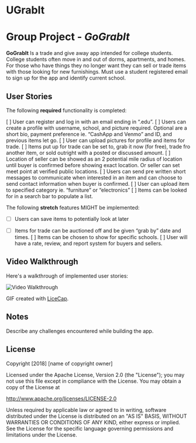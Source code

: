 # UGrabIt
# Group Project - *GoGrabIt*

**GoGrabIt** Is a trade and give away app intended for college students. College students often move in and out of dorms, apartments, and homes. For those who have things they no longer want they can sell or trade items with those looking for new furnishings. Must use a student registered email to sign up for the app and identify current school.


## User Stories

The following **required** functionality is completed:

[ ] User can register and log in with an email ending in “.edu”.
[ ] Users can create a profile with username, school, and picture required. Optional are a short bio, payment preference ie. “CashApp and Venmo” and ID, and previous items let go.
[ ] User can upload pictures for profile and items for trade.
[ ] Items put up for trade can be set to, grab it now (for free), trade fro another item, or sold outright with a posted or discussed amount.
[ ] Location of seller can be showed as an 2 potential mile radius of location until buyer is confirmed before showing exact location. Or seller can set meet point at verified public locations.
[ ] Users can send pre written short messages to communicate when interested in an item and can choose to send contact information when buyer is confirmed.
[ ] User can upload item to specified category ie. “furniture” or “electronics”
[ ] Items can be looked for in a search bar to populate a list.





The following **stretch** features MIGHT be implemented:

- [ ] Users can save items to potentially look at later
- [ ] Items for trade can be auctioned off and be given “grab by” date and times.
[ ] Items can be chosen to show for specific schools.
[ ] User will have a rate, review, and report system for buyers and sellers.



## Video Walkthrough

Here's a walkthrough of implemented user stories:

<img src='https://i.imgur.com/abc.gif' title='Video Walkthrough' width='' alt='Video Walkthrough' />

GIF created with [LiceCap](http://www.cockos.com/licecap/).

## Notes

Describe any challenges encountered while building the app.

## License

Copyright [2018] [name of copyright owner]

Licensed under the Apache License, Version 2.0 (the "License");
you may not use this file except in compliance with the License.
You may obtain a copy of the License at

http://www.apache.org/licenses/LICENSE-2.0

Unless required by applicable law or agreed to in writing, software
distributed under the License is distributed on an "AS IS" BASIS,
WITHOUT WARRANTIES OR CONDITIONS OF ANY KIND, either express or implied.
See the License for the specific language governing permissions and
limitations under the License.
